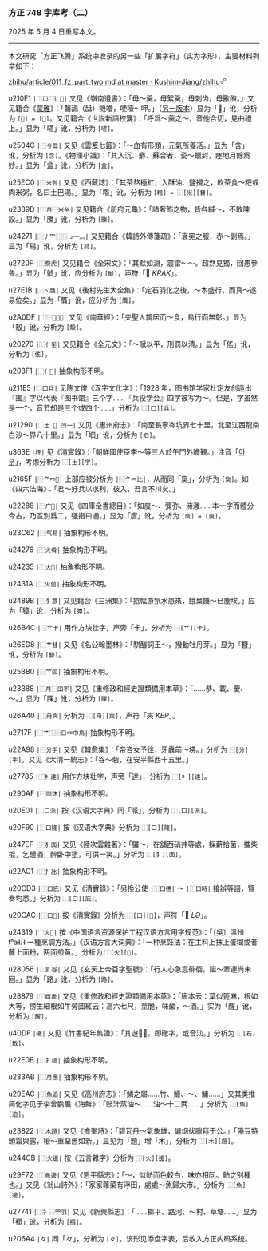 ### 方正 748 字库考（二）

2025 年 6 月 4 日重写本文。

---

本文研究「方正飞腾」系统中收录的另一些「扩展字符」（实为字形），主要材料列举如下：

[
zhihu/article/011_fz_part_two.md at master · Kushim-Jiang/zhihu
​<svg width="14" height="14" viewBox="0 0 24 24" class="Zi Zi--InsertLink" fill="currentColor"><path fill-rule="evenodd" d="M5.327 18.883a3.005 3.005 0 0 1 0-4.25l2.608-2.607a.75.75 0 1 0-1.06-1.06l-2.608 2.607a4.505 4.505 0 0 0 6.37 6.37l2.608-2.607a.75.75 0 0 0-1.06-1.06l-2.608 2.607a3.005 3.005 0 0 1-4.25 0Zm5.428-11.799a.75.75 0 0 0 1.06 1.06L14.48 5.48a3.005 3.005 0 0 1 4.25 4.25l-2.665 2.665a.75.75 0 0 0 1.061 1.06l2.665-2.664a4.505 4.505 0 0 0-6.371-6.372l-2.665 2.665Zm5.323 2.117a.75.75 0 1 0-1.06-1.06l-7.072 7.07a.75.75 0 0 0 1.061 1.06l7.071-7.07Z" clip-rule="evenodd"></path></svg>
](https://​github.com/Kushim-Jiang/zhihu/blob/master/article/011_fz_part_two.md)

u210F1 `|⿰口⿺辶𦊽|` 又见《嶺南遺書》：「毋～羹，毋絮羹，毋刺齿，毋歠醢。」又见籍合《[蒙雅](https://max.book118.com/html/2017/0604/111651280.shtm)》：「齧舓（䑛）嘰噲，哽噎～呷。」（[另一版本](https://ctext.org/library.pl?if=en&file=246935&page=25&remap=gb)）显为「𡄤」讹，分析为 `[𡄤] = [嚃]`。又见籍合《世説新語校箋》：「呼爲～羹之～，音他合切，見曲禮上。」显为「嚃」讹，分析为 `[嚃]`。

u2504C `|⿱今皿|` 又见《雲笈七籤》：「～血有形類，元氣所養活。」显为「含」讹，分析为 `[含]`。《物理小識》：「其入沉、麝、蘇合者，瓷～蠟封，瘞地月餘爲妙。」显为「盒」讹，分析为 `[盒]`。

u25EC0 `|⿰米咎|` 又见《西藏誌》：「其茶熬極紅，入酥油、鹽攪之，飲茶食～粑或肉米粥，名曰土巴湯。」显为「糌」讹，分析为 `[糌] = ⿰[米][朁]`。

u2339D `|⿰月⿱米糸|` 又见籍合《册府元龜》：「諸奢飾之物，皆各緘～，不敢陳設。」显为「縢」讹，分析为 `[縢]`。

u24271 `|⿳丿罒⿹⿺㇉一灬|` 又见籍合《韓詩外傳箋疏》：「袞冕之服，赤～副焉。」显为「舄」讹，分析为 `[舄]`。

u2720F `|⿰尞虎|` 又见籍合《全宋文》：「其默如淵，震雷～～。超然見獨，回愚參魯。」显为「虩」讹，应分析为 `[虩]`，声符「𡭴 _KRAK_」。

u27E1B `|⿱丶贋|` 又见《後村先生大全集》：「定石羽化之後，～本盛行，而真～遂易位矣。」显为「贋」讹，应分析为 `[贋]`。

u2A0DF `|⿰⿱𡉅鳥殳|` 又见《南華經》：「夫聖人鶉居而～食，鳥行而無彰。」显为「鷇」讹，分析为 `[鷇]`。

u20270 `|⿰亻㸒|` 又见籍合《全元文》：「～賦以平，刑罰以清。」显为「傜」讹，分析为 `[傜]`。

u203F1 `|⿰亻𧶐|` 抽象构形不明。

u211E5 `|⿴囗兵|` 见陈文俊《汉字文化学》：「1928 年，图书馆学家杜定友创造出『圕』字以代表『图书馆』三个字……『兵役学会』四字被写为～。但是，字虽然是一个，音节却是三个或四个……」分析为 `⿴[囗][兵]`。

u21290 `|⿰土 ㇯ 凹一|` 又见《惠州府志》：「南至長寧岑坑界七十里，北至江西龍南白沙～界八十里。」显为「垇」讹，分析为 `[垇]`。

u363E `|㘾|` 见《清實錄》：「朝鮮國使臣李～等三人於午門外瞻覲。」注音「[이우](https://encykorea.aks.ac.kr/Article/E0045285)」，考虑分析为 `⿰[土][宇]`。

u2165F `|⿳⺈㓁𡗬|` 上部应被分析为 `|⿳⺈𠔿比|`，从而同「㚟」，分析为 `[㚟]`。如《四六法海》：「君～好兵以求利，彼入，吾言不川矣。」

u22288 `|⿸广𡨝|` 又见《四庫全書總目》：「如廋～、彌弥、澭灉……本一字而體分今古，乃區別爲二，强指曰通。」显为「廀」讹，分析为 `[廀] = [廋]`。

u23C62 `|⿹气易|` 抽象构形不明。

u24276 `|⿰火肴|` 抽象构形不明。

u24235 `|⿰火𠯭|` 抽象构形不明。

u2431A `|⿰火茴|` 抽象构形不明。

u2489B `|⿰犭意|` 又见籍合《三洲集》：「捻幅游氛水患來，餓梟饑～已塵埃。」应为「獐」讹，分析为 `[獐]`。

u26B4C `|⿱艹卡|` 用作方块壮字，声旁「卡」，分析为 `⿱[艹][卡]`。

u26ED8 `|⿱艹替|` 又见《名公翰墨林》：「駢釃詞王～，撥動牡丹芽。」显为「簪」讹，分析为 `[簪]`。

u25BB0 `|⿱𥫗弧|` 抽象构形不明。

u23388 `|⿰月⿱田不|` 又见《重修政和經史證類備用本草》：「……恭、載、慶、～。」显为「腂」讹，分析为 `[腂]`。

u26A40 `|⿰舟夾|` 分析为 `⿰[舟][夾]`，声符「夾 _KEP_」。

u2717F `|⿱艹⿰⿳日㓁巾鳥|` 抽象构形不明。

u22A98 `|⿱分手|` 又见《韓愈集》：「帝咨女予往，牙纛前～坲。」分析为 `⿱[分][手]`。又见《大清一統志》：「谷～砦，在安平縣西十五里。」

u27785 `|⿰衤達|` 用作方块壮字，声旁「達」，分析为 `⿰[衤][達]`。

u290AF `|⿱雨休|` 抽象构形不明。

u20E01 `|⿰口派|` 按《汉语大字典》同「哌」，分析为 `⿰[口][派]`。

u20F90 `|⿰口隆|` 按《汉语大字典》分析为 `⿰[口][隆]`。

u247EF `|⿰犭面|` 又见《陸次雲雜著》：「玀～，在舖西硝井等處，採薪拾菌，攜柴棍，乞醴酒，醉卧中塗，可供一笑。」分析为 `⿰[犭][面]`。

u22AC1 `|⿰扌氹|` 抽象构形不明。

u20CD3 `|⿰口庇|` 又见《清實錄》：「另換公使 `|⿰口德|` ～ `|⿰口時|` 接辦等語，覽奏均悉。」分析为 `⿰[口][庇]`。

u20CAC `|⿰口𦣞|` 按《清實錄》分析为 `⿰[口][𦣞]`，声符「𦣞 _LƏ_」。

u24319 `|⿰火𦐇|` 按《中国语言资源保护工程汉语方言用字规范》：「〔吳〕溫州 tʰa˧˩˧ 一種烹調方法。」《汉语方言大词典》：「一种烹饪法：在主料上抹上蛋糊或者蘸上面粉，两面煎黄。」分析为 `⿰[火][𦐇]`。

u28056 `|⿰𧾷谷|` 又见《玄天上帝百字聖號》：「行人心急意徘徊，阻～牽連尚未回。」显为「路」讹，分析为 `[路]`。

u28879 `|⿰酉泉|` 又见《重修政和經史證類備用本草》：「唐本云：葉似篦麻，根如大等，傍生細根如牛旁圖紅云：高六七尺，莖脆，味酸，～酒。」实为「醒」讹，分析为 `[醒]`。

u40DF `|䃟|` 又见《竹書紀年集證》：「其遊𧽾𧽾，即䃟字，或音汕。」分析为 `⿰[石][散]`。

u22E0B `|⿰扌趟|` 抽象构形不明。

u233AB `|⿰月團|` 抽象构形不明。

u29EAC `|⿰魚追|` 又见《高州府志》：「鱗之屬……竹、鱇、～、鱅……」又其类推简化字见于李曾鹏展《海鲜》：「豉汁蒸油～……油～十二两……」分析为 `⿰[魚][追]`。

u23822 `|⿰木題|` 又见《擔峯詩》：「碧瓦丹～氣象雄，罏烟伏臘拜于公。」「籩豆特頒霜與露，榱～重堊舊如新。」显见为「題」增「木」，分析为 `⿰[木][題]`。

u244CB `|⿰火邊|` 按《五言雜字》分析为 `⿰[火][邊]`。

u29F72 `|⿰魚邊|` 又见《恩平縣志》：「～，似魴而色較白，味亦相同。魴之别種也。」又见《翁山詩外》：「家家蕹菜有浮田，處處～魚歸大市。」分析为 `⿰[魚][邊]`。

u27741 `|⿰衤⿱罒羽|` 又见《新興縣志》：「……榔平、路河、～村、草塘……」显为「禤」讹，分析为 `[禤]`。

u206A4 `|々|` 同「々」，分析为 `[々]`。该形见添盘字表，后收入方正内码系统。
